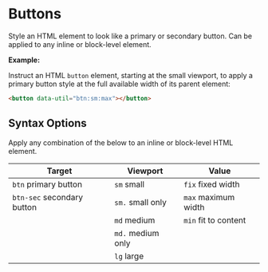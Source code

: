 # Buttons

Style an HTML element to look like a primary or secondary button. Can be applied to any inline or block-level element.

**Example:**

Instruct an HTML `button` element, starting at the small viewport, to apply a primary button style at the full available width of its parent element:

```html
<button data-util="btn:sm:max"></button>
```

## Syntax Options

Apply any combination of the below to an inline or block-level HTML element.

| Target                     | Viewport          | Value                |
|----------------------------|-------------------|----------------------|
| `btn` primary button       | `sm` small        | `fix` fixed width    |
| `btn-sec` secondary button | `sm.` small only  | `max` maximum width  |
|                            | `md` medium       | `min` fit to content |
|                            | `md.` medium only |                      |
|                            | `lg` large        |                      |
